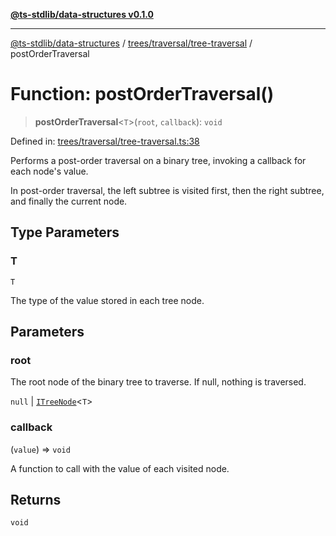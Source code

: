 [**@ts-stdlib/data-structures v0.1.0**](../../../../README.md)

***

[@ts-stdlib/data-structures](../../../../README.md) / [trees/traversal/tree-traversal](../README.md) / postOrderTraversal

# Function: postOrderTraversal()

> **postOrderTraversal**\<`T`\>(`root`, `callback`): `void`

Defined in: [trees/traversal/tree-traversal.ts:38](https://github.com/gabaudette/ts-standard-library/blob/ff5d83fe4b66247fa084c3cd3ca7e6ef97c8bcfa/packages/data-structures/src/trees/traversal/tree-traversal.ts#L38)

Performs a post-order traversal on a binary tree, invoking a callback for each node's value.

In post-order traversal, the left subtree is visited first, then the right subtree,
and finally the current node.

## Type Parameters

### T

`T`

The type of the value stored in each tree node.

## Parameters

### root

The root node of the binary tree to traverse. If null, nothing is traversed.

`null` | [`ITreeNode`](../../../tree-node/interfaces/ITreeNode.md)\<`T`\>

### callback

(`value`) => `void`

A function to call with the value of each visited node.

## Returns

`void`

